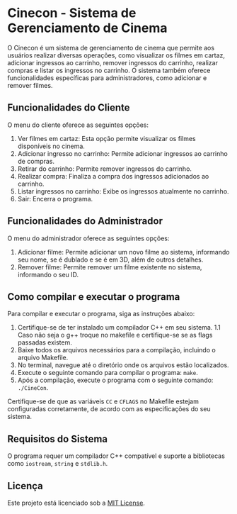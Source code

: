 # Cinecon - Sistema de Gerenciamento de Cinema

O Cinecon é um sistema de gerenciamento de cinema que permite aos usuários realizar diversas operações, como visualizar os filmes em cartaz, adicionar ingressos ao carrinho, remover ingressos do carrinho, realizar compras e listar os ingressos no carrinho. O sistema também oferece funcionalidades específicas para administradores, como adicionar e remover filmes.

## Funcionalidades do Cliente

O menu do cliente oferece as seguintes opções:

1. Ver filmes em cartaz: Esta opção permite visualizar os filmes disponíveis no cinema.
2. Adicionar ingresso no carrinho: Permite adicionar ingressos ao carrinho de compras.
3. Retirar do carrinho: Permite remover ingressos do carrinho.
4. Realizar compra: Finaliza a compra dos ingressos adicionados ao carrinho.
5. Listar ingressos no carrinho: Exibe os ingressos atualmente no carrinho.
6. Sair: Encerra o programa.

## Funcionalidades do Administrador

O menu do administrador oferece as seguintes opções:

1. Adicionar filme: Permite adicionar um novo filme ao sistema, informando seu nome, se é dublado e se é em 3D, além de outros detalhes.
2. Remover filme: Permite remover um filme existente no sistema, informando o seu ID.

## Como compilar e executar o programa

Para compilar e executar o programa, siga as instruções abaixo:

1. Certifique-se de ter instalado um compilador C++ em seu sistema.
   1.1 Caso não seja o g++ troque no makefile e certifique-se se as flags passadas existem.
2. Baixe todos os arquivos necessários para a compilação, incluindo o arquivo Makefile.
3. No terminal, navegue até o diretório onde os arquivos estão localizados.
4. Execute o seguinte comando para compilar o programa: `make`.
5. Após a compilação, execute o programa com o seguinte comando: `./CineCon`.

Certifique-se de que as variáveis `CC` e `CFLAGS` no Makefile estejam configuradas corretamente, de acordo com as especificações do seu sistema.

## Requisitos do Sistema

O programa requer um compilador C++ compatível e suporte a bibliotecas como `iostream`, `string` e `stdlib.h`.

## Licença

Este projeto está licenciado sob a [MIT License](LICENSE).
